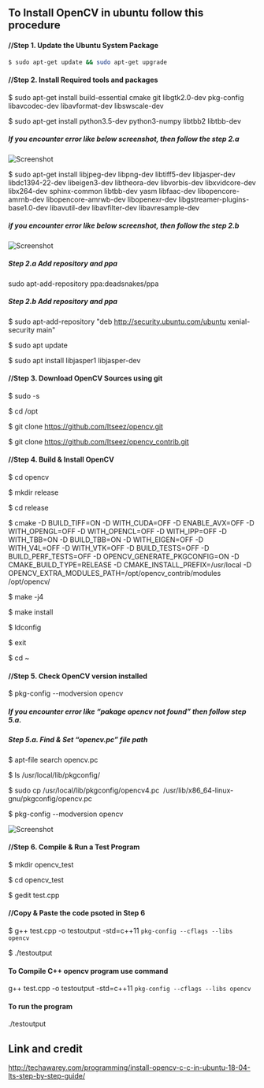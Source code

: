 ## To Install OpenCV in ubuntu follow this procedure

#### //Step 1. Update the Ubuntu System Package
```sh
$ sudo apt-get update && sudo apt-get upgrade
```
#### //Step 2. Install Required tools and packages
$ sudo apt-get install build-essential cmake git libgtk2.0-dev pkg-config libavcodec-dev libavformat-dev libswscale-dev

$ sudo apt-get install python3.5-dev python3-numpy libtbb2 libtbb-dev

##### If you encounter error like below screenshot, then follow the step 2.a
![Screenshot](https://i2.wp.com/techawarey.com/wp-content/uploads/2020/04/OpenCV_python_3_5_error.png?resize=660%2C203)


$ sudo apt-get install libjpeg-dev libpng-dev libtiff5-dev libjasper-dev libdc1394-22-dev libeigen3-dev libtheora-dev libvorbis-dev libxvidcore-dev libx264-dev sphinx-common libtbb-dev yasm libfaac-dev libopencore-amrnb-dev libopencore-amrwb-dev libopenexr-dev libgstreamer-plugins-base1.0-dev libavutil-dev libavfilter-dev libavresample-dev

##### if you encounter error like below screenshot, then follow the step 2.b
![Screenshot](https://i1.wp.com/techawarey.com/wp-content/uploads/2020/04/OpenCV_libjasper_Error.png?resize=660%2C214)

##### Step 2.a Add repository and ppa
sudo apt-add-repository ppa:deadsnakes/ppa


##### Step 2.b Add repository and ppa
$ sudo apt-add-repository "deb http://security.ubuntu.com/ubuntu xenial-security main"

$ sudo apt update

$ sudo apt install libjasper1 libjasper-dev


#### //Step 3. Download OpenCV Sources using git
$ sudo -s

$ cd /opt

$ git clone https://github.com/Itseez/opencv.git

$ git clone https://github.com/Itseez/opencv_contrib.git

#### //Step 4. Build & Install OpenCV
$ cd opencv

$ mkdir release

$ cd release

$ cmake -D BUILD_TIFF=ON -D WITH_CUDA=OFF -D ENABLE_AVX=OFF -D WITH_OPENGL=OFF -D WITH_OPENCL=OFF -D WITH_IPP=OFF -D WITH_TBB=ON -D BUILD_TBB=ON -D WITH_EIGEN=OFF -D WITH_V4L=OFF -D WITH_VTK=OFF -D BUILD_TESTS=OFF -D BUILD_PERF_TESTS=OFF -D OPENCV_GENERATE_PKGCONFIG=ON -D CMAKE_BUILD_TYPE=RELEASE -D CMAKE_INSTALL_PREFIX=/usr/local -D OPENCV_EXTRA_MODULES_PATH=/opt/opencv_contrib/modules /opt/opencv/

$ make -j4

$ make install

$ ldconfig

$ exit


$ cd ~

#### //Step 5. Check OpenCV version installed
$ pkg-config --modversion opencv

##### If you encounter error like “pakage opencv not found” then follow step 5.a.

##### Step 5.a. Find & Set “opencv.pc” file path

$ apt-file search opencv.pc

$ ls /usr/local/lib/pkgconfig/

$ sudo cp /usr/local/lib/pkgconfig/opencv4.pc  /usr/lib/x86_64-linux-gnu/pkgconfig/opencv.pc

$ pkg-config --modversion opencv 

![Screenshot](https://i1.wp.com/techawarey.com/wp-content/uploads/2020/04/OpenCV_final.png?resize=660%2C200)

#### //Step 6. Compile & Run a Test Program 
$ mkdir opencv_test

$ cd opencv_test

$ gedit test.cpp 

#### //Copy & Paste the code psoted in Step 6

$ g++ test.cpp -o testoutput -std=c++11 `pkg-config --cflags --libs opencv`

$ ./testoutput






#### To Compile C++ opencv program use command
g++ test.cpp -o testoutput -std=c++11 `pkg-config --cflags --libs opencv`

#### To run the program
./testoutput



## Link and credit 
http://techawarey.com/programming/install-opencv-c-c-in-ubuntu-18-04-lts-step-by-step-guide/

